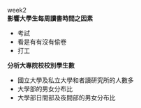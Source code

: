 week2  
**影響大學生每周讀書時間之因素**  
- 考試  
- 看是有有沒有偷卷  
- 打工  
 
**分析大專院校校別學生數**  
- 國立大學及私立大學和者讀研究所的人數多  
- 大學部的男女分布比  
- 大學部日間部及夜間部的男女分布比 
